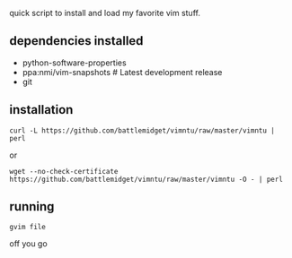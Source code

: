quick script to install and load my favorite vim stuff.

## dependencies installed

+ python-software-properties
+ ppa:nmi/vim-snapshots # Latest development release
+ git

## installation
```
curl -L https://github.com/battlemidget/vimntu/raw/master/vimntu | perl
```
or

```
wget --no-check-certificate https://github.com/battlemidget/vimntu/raw/master/vimntu -O - | perl
```

## running
```
gvim file
```

off you go
